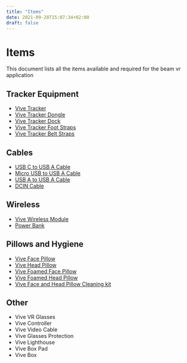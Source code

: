 ```yaml
---
title: "Items"
date: 2021-09-28T15:07:34+02:00
draft: false
---
```


# Items

This document lists all the items available and required for the beam vr application

## Tracker Equipment

- [Vive Tracker](/docs/items/vive-tracker)
- [Vive Tracker Dongle](/docs/items/vive-tracker-dongle)
- [Vive Tracker Dock](docs/items/vive-tracker-dock)
- [Vive Tracker Foot Straps](docs/items/vive-tracker-foot-straps)
- [Vive Tracker Belt Straps](docs/items/vive-tracker-belt-strap)

## Cables

- [USB C to USB A Cable](docs/items/usb-c-to-usb-a)
- [Micro USB to USB A Cable](docs/items/usb-micro-to-usb-a)
- [USB A to USB A Cable](docs/items/usb-a-to-usb-a)
- [DCIN Cable](docs/items/dcin)

## Wireless

- [Vive Wireless Module](docs/items/vive-wireless-module)
- [Power Bank](docs/items/power-bank)

## Pillows and Hygiene

- [Vive Face Pillow](/docs/items/vive-face-pillow)
- [Vive Head Pillow](/docs/items/vive-head-pillow)
- [Vive Foamed Face Pillow](/docs/items/vive-foamed-face-pillow)
- [Vive Foamed Head Pillow](/docs/items/vive-foamed-head-pillow)
- [Vive Face and Head Pillow Cleaning kit](/docs/items/cleaning-kit)

## Other
- Vive VR Glasses
- Vive Controller
- Vive Video Cable
- Vive Glasses Protection
- Vive Lighthouse
- Vive Box Pad
- Vive Box
